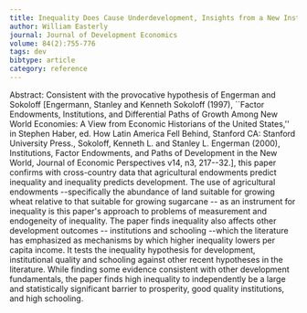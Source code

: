 ```yaml
---
title: Inequality Does Cause Underdevelopment, Insights from a New Instrument
author: William Easterly
journal: Journal of Development Economics
volume: 84(2):755-776
tags: dev
bibtype: article
category: reference
---
```

Abstract: Consistent with the provocative hypothesis of Engerman and Sokoloff [Engermann, Stanley and Kenneth Sokoloff (1997), ``Factor Endowments, Institutions, and Differential Paths of Growth Among New World Economies: A View from Economic Historians of the United States,'' in Stephen Haber, ed. How Latin America Fell Behind, Stanford CA: Stanford University Press., Sokoloff, Kenneth L. and Stanley L. Engerman (2000), Institutions, Factor Endowments, and Paths of Development in the New World, Journal of Economic Perspectives v14, n3, 217--32.], this paper confirms with cross-country data that agricultural endowments predict inequality and inequality predicts development. The use of agricultural endowments --specifically the abundance of land suitable for growing wheat relative to that suitable for growing sugarcane -- as an instrument for inequality is this paper's approach to problems of measurement and endogeneity of inequality. The paper finds inequality also affects other development outcomes -- institutions and schooling --which the literature has emphasized as mechanisms by which higher inequality lowers per capita income. It tests the inequality hypothesis for development, institutional quality and schooling against other recent hypotheses in the literature. While finding some evidence consistent with other development fundamentals, the paper finds high inequality to independently be a large and statistically significant barrier to prosperity, good quality institutions, and high schooling.
